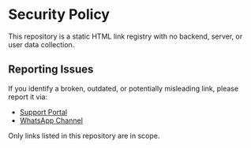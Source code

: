 # Security Policy

This repository is a static HTML link registry with no backend, server, or user data collection.

## Reporting Issues
If you identify a broken, outdated, or potentially misleading link, please report it via:
- [Support Portal](https://techforall1373.github.io/cafepersian-support-portal/)
- [WhatsApp Channel](https://whatsapp.com/channel/0029VbBA6O26RGJCCAPcpM3H)

Only links listed in this repository are in scope.
